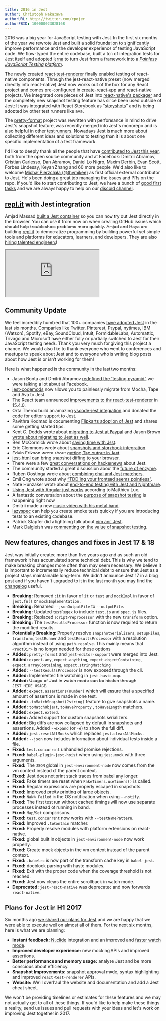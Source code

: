 ```yaml
---
title: 2016 in Jest
author: Christoph Nakazawa
authorURL: http://twitter.com/cpojer
authorFBID: 100000023028168
---
```


2016 was a big year for JavaScript testing with Jest. In the first six months of the year we rewrote Jest and built a solid foundation to significantly improve performance and the developer experience of testing JavaScript code. We flow-typed the entire codebase, built a ton of integration tests for Jest itself and adopted [lerna](https://lernajs.io/) to turn Jest from a framework into a [_Painless JavaScript Testing platform_](https://github.com/jestjs/jest/tree/main/packages).

The newly created [react-test-renderer](https://yarnpkg.com/en/package/react-test-renderer) finally enabled testing of react-native components. Through the jest-react-native preset (now merged directly into react-native) Jest now works out of the box for any React project and comes pre-configured in [create-react-app](https://github.com/facebookincubator/create-react-app) and [react-native](https://github.com/facebook/react-native) projects. We integrated core pieces of Jest into [react-native's packager](https://github.com/facebook/react-native/tree/main/packager/react-packager/src) and the completely new snapshot testing feature has since been used outside of Jest: It was integrated with React Storybook as “[storyshots](https://github.com/storybooks/storyshots)” and is being adopted by other test runners like [ava](https://github.com/avajs/ava/pull/1113).

<!--truncate-->

The [pretty-format](https://github.com/jestjs/jest/tree/main/packages/pretty-format) project was rewritten with performance in mind to drive Jest's snapshot feature, was recently merged into Jest's monorepo and is also helpful in other [test runners](https://github.com/avajs/ava/pull/1154). Nowadays Jest is much more about collecting different ideas and solutions to testing than it is about one specific implementation of a test framework.

I'd like to deeply thank all the people that have [contributed to Jest this year](https://github.com/jestjs/jest/graphs/contributors?from=2016-01-01&to=2016-12-14&type=c), both from the open source community and at Facebook: Dmitrii Abramov, Cristian Carlesso, Dan Abramov, Daniel Lo Nigro, Maxim Derbin, Evan Scott, Forbes Lindesay, Keyan Zhang and 60 more people. We'd also like to welcome [Michał Pierzchała (@thymikee)](https://twitter.com/thymikee) as first official external contributor to Jest. He's been doing a great job managing the issues and PRs on the repo. If you'd like to start contributing to Jest, we have a bunch of [good first tasks](https://github.com/jestjs/jest/issues?q=is%3Aissue+is%3Aopen+label%3A%22good+first+bug%22) and we are always happy to help on our [discord channel](https://discord.gg/j6FKKQQrW9).

## [repl.it](http://repl.it/) with Jest integration

Amjad Massad [built a Jest container](https://repl.it/languages/jest) so you can now try out Jest directly in the browser. You can use it from now on when creating GitHub issues which should help troubleshoot problems more quickly. Amjad and Haya are building [repl.it](http://repl.it/) to democratize programming by building powerful yet simple tools and platforms for educators, learners, and developers. They are also [hiring talented engineers](https://repl.it/site/jobs)!

<div class="jest-repl">
  <iframe src="https://repl.it/languages/jest?lite=true"></iframe>
</div>

## Community Update

We feel incredibly humbled that 100+ companies [have adopted Jest](https://twitter.com/cpojer/status/803965499407290369) in the last six months. Companies like Twitter, Pinterest, Paypal, nytimes, IBM (Watson), Spotify, eBay, SoundCloud, Intuit, FormidableLabs, Automattic, Trivago and Microsoft have either fully or partially switched to Jest for their JavaScript testing needs. Thank you very much for giving this project a chance. We would also like to thank everyone who went to conferences and meetups to speak about Jest and to everyone who is writing blog posts about how Jest is or isn't working for them!

Here is what happened in the community in the last two months:

- Jason Bonta and Dmitrii Abramov [redefined the “testing pyramid”](https://twitter.com/abramov_dmitrii/status/805913874704674816) we were talking a lot about at Facebook.
- [jest-codemods](https://github.com/skovhus/jest-codemods#jest-codemods) now allows you to painlessly migrate from Mocha, Tape and Ava to Jest.
- The React team announced [improvements to the react-test-renderer](https://facebook.github.io/react/blog/2016/11/16/react-v15.4.0.html) in 15.4.0.
- Orta Therox build an amazing [vscode-jest integration](https://github.com/orta/vscode-jest#the-aim) and donated the code for editor support to Jest.
- Pavithra Kodmad is documenting [Flipkarts adoption of Jest](http://pksjce.github.io/2016/12/08/notes-on-jest) and shares some getting started tips.
- Kent C. Dodds wrote about [migrating to Jest at Paypal](https://medium.com/@kentcdodds/migrating-to-jest-881f75366e7e#.ticf0wchu) and Jason Brown [wrote about migrating to Jest as well](http://browniefed.com/blog/migrating-ava-to-jest/).
- Ben McCormick wrote about [saving time with Jest](http://benmccormick.org/2016/12/10/saving-time-with-jest/).
- Eric Clemmons wrote about [snapshots and storybook integration](https://medium.com/@ericclemmons/jest-snapshots-for-storybook-5bf36b5e5a3a).
- Edvin Erikson wrote about [getting Tap output in Jest](https://medium.com/@edvinerikson/getting-jest-output-in-tap-format-6e07dc2c484c#.1l4edixhl).
- [jest-html](https://github.com/guigrpa/jest-html#jest-html--) can bring snapshot diffing to your browser.
- There were a few [great conversations on hackernews](https://news.ycombinator.com/item?id=13128146) about Jest.
- The community started a great discussion about the [future of enzyme](https://github.com/airbnb/enzyme/issues/715).
- Ruben Oostinga wrote about [combining chai and Jest matchers](https://medium.com/@RubenOostinga/combining-chai-and-jest-matchers-d12d1ffd0303#.87si0ra2h).
- Emil Ong wrote about why [“TDD'ing your frontend seems pointless”](https://engineering.haus.com/why-tdding-your-frontend-feels-pointless-5f710fea7325#.pql79knnm).
- Nate Hunzaker wrote about [end-to-end testing with Jest and Nightmare](https://www.viget.com/articles/acceptance-testing-react-apps-with-jest-and-nightmare).
- [Using Jest with Angular just works](https://medium.com/aya-experience/testing-an-angularjs-app-with-jest-3029a613251#.h9badqevy) according to Matthieu Lux.
- A fantastic conversation about the [purpose of snapshot testing](https://github.com/jestjs/jest/issues/2197) is happening right now.
- Dmitrii made a new [music video with his metal band](https://twitter.com/abramov_dmitrii/status/806613542447157248).
- [lazyspec](https://yarnpkg.com/en/package/lazyspec) can help you create smoke tests quickly if you are introducing tests to an existing codebase.
- Patrick Stapfer did a lightning talk about [vim and Jest](https://twitter.com/ryyppy/status/803871975995277312).
- Mark Dalgleish was [commenting on the value of snapshot testing](https://twitter.com/markdalgleish/status/806608159527747584).

## New features, changes and fixes in Jest 17 & 18

Jest was initially created more than five years ago and as such an old framework it has accumulated some technical debt. This is why we tend to make breaking changes more often than may seem necessary: We believe it is important to incrementally reduce technical debt to ensure that Jest as a project stays maintainable long-term. We didn't announce Jest 17 in a blog post and if you haven't upgraded to it in the last month you may find the [changelog](https://github.com/jestjs/jest/blob/main/CHANGELOG.md) useful.

- **Breaking:** Removed `pit` in favor of `it` or `test` and `mockImpl` in favor of `jest.fn()` or `mockImplementation` .
- **Breaking:** Renamed `--jsonOutputFile` to `--outputFile`.
- **Breaking:** Updated `testRegex` to include `test.js` and `spec.js` files.
- **Breaking:** Replaced `scriptPreprocessor` with the new `transform` option.
- **Breaking:** The `testResultsProcessor` function is now required to return the modified results.
- **Potentially Breaking:** Properly resolve `snapshotSerializers`, `setupFiles`, `transform`, `testRunner` and `testResultsProcessor` with a resolution algorithm instead of using `path.resolve`. This mainly means that `<rootDir>` is no longer needed for these options.
- **Added:** `pretty-format` and `jest-editor-support` were merged into Jest.
- **Added:** `expect.any`, `expect.anything`, `expect.objectContaining`, `expect.arrayContaining`, `expect.stringMatching`.
- **Added:** `--testResultsProcessor` is now exposed through the cli.
- **Added:** Implemented file watching in `jest-haste-map`.
- **Added:** Usage of Jest in watch mode can be hidden through `JEST_HIDE_USAGE`.
- **Added:** `expect.assertions(number)` which will ensure that a specified amount of assertions is made in one test.
- **Added:** `.toMatchSnapshot(?string)` feature to give snapshots a name.
- **Added:** `toMatchObject`, `toHaveProperty` , `toHaveLength` matchers.
- **Added:** `expect.extend`.
- **Added:** Added support for custom snapshots serializers.
- **Added:** Big diffs are now collapsed by default in snapshots and assertions. Added `--expand` (or `-e`) to show the full diff.
- **Added:** `jest.resetAllMocks` which replaces `jest.clearAllMocks`.
- **Added:** `--json` now includes information about individual tests inside a file.
- **Fixed:** `test.concurrent` unhandled promise rejections.
- **Fixed:** `babel-plugin-jest-hoist` when using `jest.mock` with three arguments.
- **Fixed:** The `JSON` global in `jest-environment-node` now comes from the vm context instead of the parent context.
- **Fixed:** Jest does not print stack traces from babel any longer.
- **Fixed:** Fake timers are reset when `FakeTimers.useTimers()` is called.
- **Fixed:** Regular expressions are properly escaped in snapshots.
- **Fixed:** Improved pretty printing of large objects.
- **Fixed:** `NaN% Failed` in the OS notification when using `--notify`.
- **Fixed:** The first test run without cached timings will now use separate processes instead of running in band.
- **Fixed:** `Map`/`Set` comparisons.
- **Fixed:** `test.concurrent` now works with `--testNamePattern`.
- **Fixed:** Improved `.toContain` matcher.
- **Fixed:** Properly resolve modules with platform extensions on react-native.
- **Fixed:** global built in objects in `jest-environment-node` now work properly.
- **Fixed:** Create mock objects in the vm context instead of the parent context.
- **Fixed:** `.babelrc` is now part of the transform cache key in `babel-jest`.
- **Fixed:** docblock parsing with haste modules.
- **Fixed:** Exit with the proper code when the coverage threshold is not reached.
- **Fixed:** Jest now clears the entire scrollback in watch mode.
- **Deprecated:** `jest-react-native` was deprecated and now forwards `react-native`.

## Plans for Jest in H1 2017

Six months ago [we shared our plans for Jest](/blog/2016/07/27/jest-14#what-s-next-for-jest) and we are happy that we were able to execute well on almost all of them. For the next six months, here is what we are planning:

- **Instant feedback:** [Nuclide](https://nuclide.io/) integration and an improved and [faster watch mode](https://github.com/jestjs/jest/pull/2324#issuecomment-267149669).
- **Improved developer experience:** new mocking APIs and improved assertions.
- **Better performance and memory usage:** analyze Jest and be more conscious about efficiency.
- **Snapshot Improvements:** snapshot approval mode, syntax highlighting and improved `react-test-renderer` APIs.
- **Website:** We'll overhaul the website and documentation and add a Jest cheat sheet.

We won't be providing timelines or estimates for these features and we may not actually get to all of these things. If you'd like to help make these things a reality, send us issues and pull requests with your ideas and let's work on improving Jest together in 2017.
